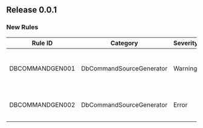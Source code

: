 ## Release 0.0.1

### New Rules

| Rule ID | Category | Severity | Notes |
|---------|----------|----------|-------|
| DBCOMMANDGEN001 | DbCommandSourceGenerator | Warning | NonQuery attribute used with generic ICommand<TResult> |
| DBCOMMANDGEN002 | DbCommandSourceGenerator | Error | Command missing ICommand<TResult> interface |

